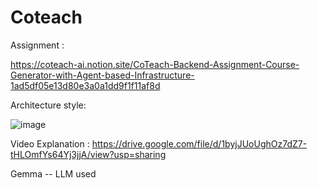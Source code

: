 # Coteach


Assignment : 

https://coteach-ai.notion.site/CoTeach-Backend-Assignment-Course-Generator-with-Agent-based-Infrastructure-1ad5df05e13d80e3a0a1dd9f1f11af8d

Architecture style:

![image](https://github.com/user-attachments/assets/d04a338b-4558-4eb8-b873-c64837b4bd53)




Video Explanation :
https://drive.google.com/file/d/1byjJUoUghOz7dZ7-tHLOmfYs64Yj3jjA/view?usp=sharing


Gemma -- LLM used 




